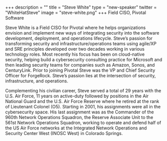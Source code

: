 +++
description = ""
title = "Steve White"
type = "new-speaker"
twitter = "WhiteHatSteve"
image = "steve-white.png"
+++
Field CISO, Pivotal Software

Steve White is a Field CISO for Pivotal where he helps organizations envision and implement new ways of integrating security into the software development, deployment, and operations lifecycle. Steve’s passion for transforming security and infrastructure/operations teams using agile/XP and SRE principles developed over two decades working in various technology roles. Most recently his focus has been on cloud-native security, helping build a cybersecurity consulting practice for Microsoft and then leading security teams for companies such as Amazon, Sonos, and CenturyLink. Prior to joining Pivotal Steve was the VP and Chief Security Officer for ForgeRock. Steve’s passion lies at the intersection of security, infrastructure, and operations.

Complementing his civilian career, Steve served a total of 29 years with the U.S. Air Force, 11 years on active-duty followed by positions in the Air National Guard and the U.S. Air Force Reserve where he retired at the rank of Lieutenant Colonel (O5). Starting in 2001, his assignments were all in the cybersecurity space. His last assignment was as the Commander of the 960th Network Operations Squadron, the Reserve Associate Unit to the 561st Network Operations Squadron, working to operate and defend half of the US Air Force networks at the Integrated Network Operations and Security Center West (INOSC West) in Colorado Springs.